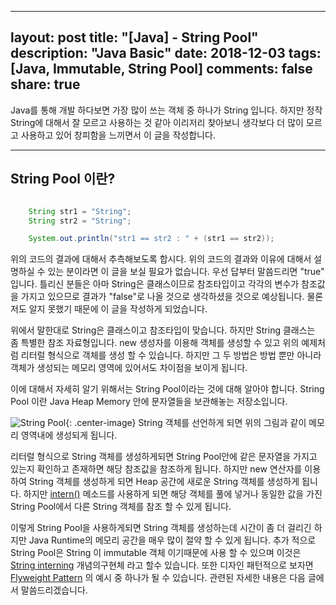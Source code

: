 
---
layout: post
title: "[Java] - String Pool"
description: "Java Basic"
date: 2018-12-03
tags: [Java, Immutable, String Pool]
comments: false
share: true
---

Java를 통해 개발 하다보면 가장 많이 쓰는 객체 중 하나가 String 입니다. 하지만 정작 String에 대해서 잘 모르고 사용하는 것 같아 이리저리 찾아보니 생각보다 더 많이 모르고 사용하고 있어 창피함을 느끼면서 이 글을 작성합니다.

---

## String Pool 이란?
```java

	String str1 = "String";
	String str2 = "String";

	System.out.println("str1 == str2 : " + (str1 == str2));
```
위의 코드의 결과에 대해서 추측해보도록 합시다. 위의 코드의 결과와 이유에 대해서 설명하실 수 있는 분이라면 이 글을 보실 필요가 없습니다. 우선 답부터 말씀드리면 "true" 입니다. 
틀리신 분들은 아마 String은 클래스이므로 참조타입이고 각각의 변수가 참조값을 가지고 있으므로 결과가 "false"로 나올 것으로 생각하셨을 것으로 예상됩니다. 물론 저도 알지 못했기 때문에 이 글을 작성하게 되었습니다.

위에서 말한대로 String은 클래스이고 참조타입이 맞습니다. 하지만 String 클래스는 좀 특별한 참조 자료형입니다. new 생성자를 이용해 객체를 생성할 수 있고 위의 예제처럼 리터럴 형식으로 객체를 생성 할 수 있습니다. 하지만 그 두 방법은 방법 뿐만 아니라 객체가 생성되는 메모리 영역에 있어서도 차이점을 보이게 됩니다.

이에 대해서 자세히 알기 위해서는 String Pool이라는 것에 대해 알아야 합니다. String Pool 이란 Java Heap Memory 안에 문자열들을 보관해놓는 저장소입니다. 

![String Pool](https://daehoho.github.io/images/java/string_pool.PNG){: .center-image}
String 객체를 선언하게 되면 위의 그림과 같이 메모리 영역내에 생성되게 됩니다. 

리터럴 형식으로 String 객체를 생성하게되면 String Pool안에 같은 문자열을 가지고 있는지 확인하고 존재하면 해당 참조값을 참조하게 됩니다. 하지만 new 연산자를 이용하여 String 객체를 생성하게 되면 Heap 공간에 새로운 String 객체를 생성하게 됩니다. 하지만 [intern()](https://docs.oracle.com/javase/7/docs/api/java/lang/String.html#intern()) 메소드를 사용하게 되면 해당 객체를 풀에 넣거나 동일한 값을 가진 String Pool에서 다른 String 객체를 참조 할 수 있게 됩니다.

이렇게 String Pool을 사용하게되면 String 객체를 생성하는데 시간이 좀 더 걸리긴 하지만 Java Runtime의 메모리 공간을 매우 많이 절약 할 수 있게 됩니다.
추가 적으로 String Pool은 String 이 immutable 객체 이기때문에 사용 할 수 있으며 이것은 [String interning](https://en.wikipedia.org/wiki/String_interning) 개념의구현체 라고 할수 있습니다. 또한 디자인 패턴적으로 보자면 [Flyweight Pattern](https://ko.wikipedia.org/wiki/%ED%94%8C%EB%9D%BC%EC%9D%B4%EC%9B%A8%EC%9D%B4%ED%8A%B8_%ED%8C%A8%ED%84%B4) 의 예시 중 하나가 될 수 있습니다. 관련된 자세한 내용은 다음 글에서 말씀드리겠습니다.